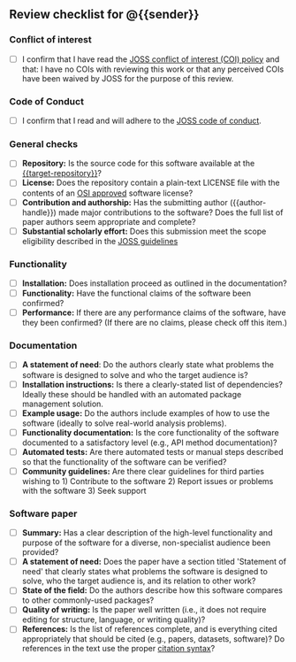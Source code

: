## Review checklist for @{{sender}}

### Conflict of interest

- [ ] I confirm that I have read the [JOSS conflict of interest (COI) policy](https://github.com/openjournals/joss/blob/master/COI.md) and that: I have no COIs with reviewing this work or that any perceived COIs have been waived by JOSS for the purpose of this review.

### Code of Conduct

- [ ] I confirm that I read and will adhere to the [JOSS code of conduct](https://joss.theoj.org/about#code_of_conduct).

### General checks

- [ ] **Repository:** Is the source code for this software available at the [{{target-repository}}]({{target-repository}})?
- [ ] **License:** Does the repository contain a plain-text LICENSE file with the contents of an [OSI approved](https://opensource.org/licenses/alphabetical) software license?
- [ ] **Contribution and authorship:** Has the submitting author ({{author-handle}}) made major contributions to the software? Does the full list of paper authors seem appropriate and complete?
- [ ] **Substantial scholarly effort:** Does this submission meet the scope eligibility described in the [JOSS guidelines](https://joss.readthedocs.io/en/latest/submitting.html#substantial-scholarly-effort)

### Functionality

- [ ] **Installation:** Does installation proceed as outlined in the documentation?
- [ ] **Functionality:** Have the functional claims of the software been confirmed?
- [ ] **Performance:** If there are any performance claims of the software, have they been confirmed? (If there are no claims, please check off this item.)

### Documentation

- [ ] **A statement of need**: Do the authors clearly state what problems the software is designed to solve and who the target audience is?
- [ ] **Installation instructions:** Is there a clearly-stated list of dependencies? Ideally these should be handled with an automated package management solution.
- [ ] **Example usage:** Do the authors include examples of how to use the software (ideally to solve real-world analysis problems).
- [ ] **Functionality documentation:** Is the core functionality of the software documented to a satisfactory level (e.g., API method documentation)?
- [ ] **Automated tests:** Are there automated tests or manual steps described so that the functionality of the software can be verified?
- [ ] **Community guidelines:** Are there clear guidelines for third parties wishing to 1) Contribute to the software 2) Report issues or problems with the software 3) Seek support

### Software paper

- [ ] **Summary:** Has a clear description of the high-level functionality and purpose of the software for a diverse, non-specialist audience been provided?
- [ ] **A statement of need:** Does the paper have a section titled 'Statement of need' that clearly states what problems the software is designed to solve, who the target audience is, and its relation to other work?
- [ ] **State of the field:** Do the authors describe how this software compares to other commonly-used packages?
- [ ] **Quality of writing:** Is the paper well written (i.e., it does not require editing for structure, language, or writing quality)?
- [ ] **References:** Is the list of references complete, and is everything cited appropriately that should be cited (e.g., papers, datasets, software)? Do references in the text use the proper [citation syntax](https://pandoc.org/MANUAL.html#extension-citations)?

